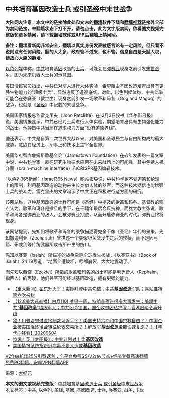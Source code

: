  <h2>中共培育基因改造士兵 或引圣经中末世战争</h2> <p class="notice"><b>大陆网友注意：本文中的链接除此处和文末的<a href="https://github.com/bannedbook/fanqiang" >翻墙</a>软件下载和<a href="https://github.com/killgcd/justmysocks/blob/master/README.md">翻墙推荐</a>链接外全部为禁网链接，未翻墙状态下打不开，请勿点击。此为文字版禁闻，欲看图文视频完整版和更多禁闻，请下载<a href="https://github.com/bannedbook/fanqiang">翻墙软件或APP</a>后翻墙上禁闻网。</p><p>备注：翻墙看新闻非常安全，翻墙以真实身份发表敏感言论有一定风险，但只看不说则没有任何风险，翻的人太多，政府管不过来，也不管。信息自由是天赋人权，请放心大胆的翻墙。</b></p>  <div class="entry"> <p id="conimg"><a href="https://www.bannedbook.org/bnews/tag/%e4%bb%a5%e8%89%b2%e5%88%97/" class="st_tag internal_tag" rel="tag" title="标签 以色列 下的日志">以色列</a>媒体称，<a href="https://www.bannedbook.org/bnews/tag/%e4%b8%ad%e5%85%b1/" class="st_tag internal_tag" rel="tag" title="标签 中共 下的日志">中共</a>培育<a href="https://www.bannedbook.org/bnews/tag/%E5%9F%BA%E5%9B%A0/" class="st_tag internal_tag" rel="tag" title="标签 基因 下的日志">基因</a>改造的<a href="https://www.bannedbook.org/bnews/tag/%E5%A3%AB%E5%85%B5/" class="st_tag internal_tag" rel="tag" title="标签 士兵 下的日志">士兵</a>，可能会在<a href="https://www.bannedbook.org/bnews/tag/%E5%BC%A5%E8%B5%9B%E4%BA%9A/" class="st_tag internal_tag" rel="tag" title="标签 弥赛亚 下的日志">弥赛亚</a>现身之前引发<a href="https://www.bannedbook.org/bnews/tag/%E6%9C%AB%E4%B8%96/" class="st_tag internal_tag" rel="tag" title="标签 末世 下的日志">末世</a><a href="https://www.bannedbook.org/bnews/tag/%E6%88%98%E4%BA%89/" class="st_tag internal_tag" rel="tag" title="标签 战争 下的日志">战争</a>。图为未来机器人士兵的示意图。</p> <p>美国情报官员指出，中共已对军人进行人体实验，希望藉由<a href="https://www.bannedbook.org/bnews/tag/%E5%9F%BA%E5%9B%A0%E6%94%B9%E9%80%A0/" class="st_tag internal_tag" rel="tag" title="标签 基因改造 下的日志">基因改造</a>培育出具有更强生物能力的“超级士兵”，显然违反了道德底线。对此，以色列媒体称，中共此举可能会在弥赛亚（救世主）现身之前引发一场歌革和玛各（Gog and Magog）的战争，也就是《<a href="https://www.bannedbook.org/bnews/tag/%e5%9c%a3%e7%bb%8f/" class="st_tag internal_tag" rel="tag" title="标签 圣经 下的日志">圣经</a>》中记载的末世战争。</p> <p>美国国家情报总监雷克里夫（John Ratcliffe）在12月3日投书《华尔街日报》说，美国情报显示，中共已经对士兵进行人体实验，期望培育出具有生物强化能力的战士。他抨击中共当局在追求权力方面“没有道德界线”。</p>  <p>他还表示，中共是自第二次世界大战以来，对美国和全球民主与自由所构成的最大威胁，意欲在经济上、军事上和技术上主宰全世界。</p> <p>美国华府智库詹姆斯敦基金会（Jamestown Foundation）在去年发表的一篇文章中说，中共<span class='wp_keywordlink'><a href="https://www.bannedbook.org/forum11/topic309.html" title="禁片：“科学”的棍子" target="_blank">科学</a></span>家一直在研究生物技术应用在未来战场上的可能性，其中包括人机介面（brain-machine interface）和CRISPR基因编辑技术。</p> <p>“以色列365<span class='wp_keywordlink_affiliate'><a href="https://www.bannedbook.org/" title="新闻">新闻</a></span>”（Israel365 News）网站报导说，中共科学家不受道德和伦理上的限制，利用基因改造的动物来生长类似人体的器官，而这种技术据信也能增强士兵的战斗力。雷克里夫的文章暗示了中共正在积极进行这方面的研究。</p>  <p>该网站称，这种基因改造的士兵可能是《圣经》中提及的歌革和玛各。基督教的观点认为，歌革和玛各是撒旦的手下，在千禧年最后会反抗神。而犹太教主张说，歌革和玛各是弥赛亚的敌人，会被弥赛亚打败，从而开启弥赛亚的时代。弥赛亚终将现身。</p> <p>该网站提到，先知们将歌革和玛各的战争描述得完全不像《圣经》年代的景象。先知撒迦利亚（Zechariah）曾描述一个类似细菌战发生之后的惨状，而不是因弓箭、矛或剑等传统武器所攻击所产生的伤口。</p> <p>先知以赛亚（Isaiah）所描述的战争像是全球发生核战。《以赛亚书》（Book of Isaiah）24:19写道：“地面全遭破坏，尽都崩裂，大大地震动了。”</p>  <p>而先知以西结（Ezekiel）所指的歌革和玛各的战士可能是利乏音人（Rephaim，指巨人）的再现，他们甚至可能经过基因改造，拥有更强的能力。</p> <ul class='op-related-articles' title='相关阅读'> <li><a href='https://www.bannedbook.org/bnews/bannedvideo/20201209/1444514.html' target='_blank'>【重大新闻】翟东升火了！实锤拜登中共勾结；中共<b>基因改造</b>军队；喜站推特第六次被封</a></li> <li><a href='https://www.bannedbook.org/bnews/bannedvideo/20201208/1444128.html' target='_blank'>【12.8美大选直播】白兵(10):关键一周，特朗普预告很多大事发生；美爆中共“<b>基因改造</b>”超级军人；中共闭关锁国，国企收缴因私护照；香港限聚令再升级</a></li> <li><a href='https://www.bannedbook.org/bnews/taiwannews/20200604/1339654.html' target='_blank'>独！川普没想过直接制裁习近平？！美国支持六四和中国宗教自由？！中国企业被美国驱逐後会转往伦敦交易所？！解放军<b>基因改造</b>後能快速复原？！【年代向钱看】20200604</a></li> <li><a href='https://www.bannedbook.org/bnews/topimagenews/20200602/1338377.html' target='_blank'>惊爆！英《太阳报》：中共计划对士兵<b>基因改造</b></a></li> <li><a href='https://www.bannedbook.org/bnews/headline/20200501/1321770.html' target='_blank'>美国情报系统指新冠病毒不是人造或<b>基因改造</b></a></li> </ul> <p class="texttj"> <a href="https://www.bannedbook.org/forum23/topic22702.html" target="_blank">V2free机场25%引荐返利：全平台免费SS/V2ray节点+经济套餐高速翻墙</a><br/> <a href="https://github.com/bannedbook/fanqiang/wiki/%E7%A6%81%E9%97%BB%E7%BD%91%E5%AE%89%E5%8D%93%E7%BF%BB%E5%A2%99%E6%96%B0%E9%97%BBAPP" target="_blank">免费PC翻墙、安卓VPN翻墙APP</a></p><p> 来源：<span class='wp_keywordlink_affiliate'><a href="http://www.epochtimes.com/" title="大纪元" target="_blank">大纪元</a></span> </p><a name='sharetosocial'></a>       <div><b>本文的图文或视频完整版</b>：<a href='https://www.bannedbook.org/bnews/cbnews/20201227/1455989.html'>中共培育基因改造士兵 或引圣经中末世战争</a></div>  </div><!--END ENTRY--> <div class="postfooter"> <div>本文标签：<a href="https://www.bannedbook.org/bnews/tag/%e4%b8%ad%e5%85%b1/" rel="tag">中共</a>, <a href="https://www.bannedbook.org/bnews/tag/%e4%bb%a5%e8%89%b2%e5%88%97/" rel="tag">以色列</a>, <a href="https://www.bannedbook.org/bnews/tag/%e5%9c%a3%e7%bb%8f/" rel="tag">圣经</a>, <a href="https://www.bannedbook.org/bnews/tag/%E5%9F%BA%E5%9B%A0/" rel="tag">基因</a>, <a href="https://www.bannedbook.org/bnews/tag/%E5%9F%BA%E5%9B%A0%E6%94%B9%E9%80%A0/" rel="tag">基因改造</a>, <a href="https://www.bannedbook.org/bnews/tag/%E5%A3%AB%E5%85%B5/" rel="tag">士兵</a>, <a href="https://www.bannedbook.org/bnews/tag/%E5%BC%A5%E8%B5%9B%E4%BA%9A/" rel="tag">弥赛亚</a>, <a href="https://www.bannedbook.org/bnews/tag/%E6%88%98%E4%BA%89/" rel="tag">战争</a>, <a href="https://www.bannedbook.org/bnews/tag/%E6%9C%AB%E4%B8%96/" rel="tag">末世</a></div>  </div><!--END POSTFOOTER--> 